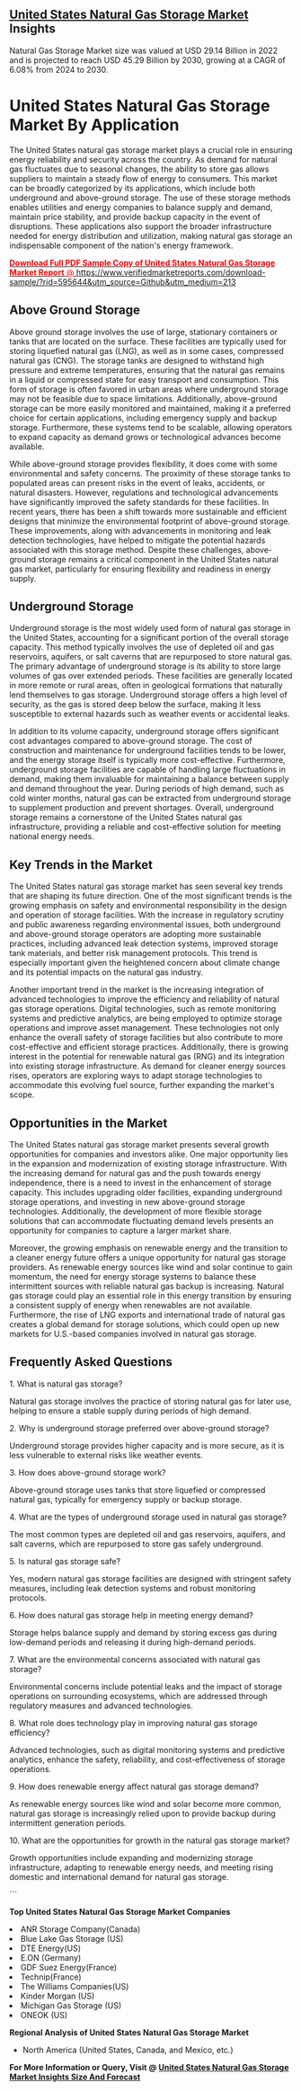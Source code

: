 <h2><a href="https://www.verifiedmarketreports.com/download-sample/?rid=595644&amp;utm_source=Github&amp;utm_medium=213" target="_blank">United States Natural Gas Storage Market</a> Insights</h2><p>Natural Gas Storage Market size was valued at USD 29.14 Billion in 2022 and is projected to reach USD 45.29 Billion by 2030, growing at a CAGR of 6.08% from 2024 to 2030.</p><p><h1>United States Natural Gas Storage Market By Application</h1><p>The United States natural gas storage market plays a crucial role in ensuring energy reliability and security across the country. As demand for natural gas fluctuates due to seasonal changes, the ability to store gas allows suppliers to maintain a steady flow of energy to consumers. This market can be broadly categorized by its applications, which include both underground and above-ground storage. The use of these storage methods enables utilities and energy companies to balance supply and demand, maintain price stability, and provide backup capacity in the event of disruptions. These applications also support the broader infrastructure needed for energy distribution and utilization, making natural gas storage an indispensable component of the nation's energy framework.</p><p><a href="#"><p><span class=""><span style="color: #ff0000;"><strong>Download Full PDF Sample Copy of United States Natural Gas Storage Market Report</strong> @ </span><a href="https://www.verifiedmarketreports.com/download-sample/?rid=595644&amp;utm_source=Github&amp;utm_medium=213" target="_blank">https://www.verifiedmarketreports.com/download-sample/?rid=595644&amp;utm_source=Github&amp;utm_medium=213</a></span></p></a></p><h2>Above Ground Storage</h2><p>Above ground storage involves the use of large, stationary containers or tanks that are located on the surface. These facilities are typically used for storing liquefied natural gas (LNG), as well as in some cases, compressed natural gas (CNG). The storage tanks are designed to withstand high pressure and extreme temperatures, ensuring that the natural gas remains in a liquid or compressed state for easy transport and consumption. This form of storage is often favored in urban areas where underground storage may not be feasible due to space limitations. Additionally, above-ground storage can be more easily monitored and maintained, making it a preferred choice for certain applications, including emergency supply and backup storage. Furthermore, these systems tend to be scalable, allowing operators to expand capacity as demand grows or technological advances become available.</p><p>While above-ground storage provides flexibility, it does come with some environmental and safety concerns. The proximity of these storage tanks to populated areas can present risks in the event of leaks, accidents, or natural disasters. However, regulations and technological advancements have significantly improved the safety standards for these facilities. In recent years, there has been a shift towards more sustainable and efficient designs that minimize the environmental footprint of above-ground storage. These improvements, along with advancements in monitoring and leak detection technologies, have helped to mitigate the potential hazards associated with this storage method. Despite these challenges, above-ground storage remains a critical component in the United States natural gas market, particularly for ensuring flexibility and readiness in energy supply.</p><h2>Underground Storage</h2><p>Underground storage is the most widely used form of natural gas storage in the United States, accounting for a significant portion of the overall storage capacity. This method typically involves the use of depleted oil and gas reservoirs, aquifers, or salt caverns that are repurposed to store natural gas. The primary advantage of underground storage is its ability to store large volumes of gas over extended periods. These facilities are generally located in more remote or rural areas, often in geological formations that naturally lend themselves to gas storage. Underground storage offers a high level of security, as the gas is stored deep below the surface, making it less susceptible to external hazards such as weather events or accidental leaks.</p><p>In addition to its volume capacity, underground storage offers significant cost advantages compared to above-ground storage. The cost of construction and maintenance for underground facilities tends to be lower, and the energy storage itself is typically more cost-effective. Furthermore, underground storage facilities are capable of handling large fluctuations in demand, making them invaluable for maintaining a balance between supply and demand throughout the year. During periods of high demand, such as cold winter months, natural gas can be extracted from underground storage to supplement production and prevent shortages. Overall, underground storage remains a cornerstone of the United States natural gas infrastructure, providing a reliable and cost-effective solution for meeting national energy needs.</p><h2>Key Trends in the Market</h2><p>The United States natural gas storage market has seen several key trends that are shaping its future direction. One of the most significant trends is the growing emphasis on safety and environmental responsibility in the design and operation of storage facilities. With the increase in regulatory scrutiny and public awareness regarding environmental issues, both underground and above-ground storage operators are adopting more sustainable practices, including advanced leak detection systems, improved storage tank materials, and better risk management protocols. This trend is especially important given the heightened concern about climate change and its potential impacts on the natural gas industry.</p><p>Another important trend in the market is the increasing integration of advanced technologies to improve the efficiency and reliability of natural gas storage operations. Digital technologies, such as remote monitoring systems and predictive analytics, are being employed to optimize storage operations and improve asset management. These technologies not only enhance the overall safety of storage facilities but also contribute to more cost-effective and efficient storage practices. Additionally, there is growing interest in the potential for renewable natural gas (RNG) and its integration into existing storage infrastructure. As demand for cleaner energy sources rises, operators are exploring ways to adapt storage technologies to accommodate this evolving fuel source, further expanding the market's scope.</p><h2>Opportunities in the Market</h2><p>The United States natural gas storage market presents several growth opportunities for companies and investors alike. One major opportunity lies in the expansion and modernization of existing storage infrastructure. With the increasing demand for natural gas and the push towards energy independence, there is a need to invest in the enhancement of storage capacity. This includes upgrading older facilities, expanding underground storage operations, and investing in new above-ground storage technologies. Additionally, the development of more flexible storage solutions that can accommodate fluctuating demand levels presents an opportunity for companies to capture a larger market share.</p><p>Moreover, the growing emphasis on renewable energy and the transition to a cleaner energy future offers a unique opportunity for natural gas storage providers. As renewable energy sources like wind and solar continue to gain momentum, the need for energy storage systems to balance these intermittent sources with reliable natural gas backup is increasing. Natural gas storage could play an essential role in this energy transition by ensuring a consistent supply of energy when renewables are not available. Furthermore, the rise of LNG exports and international trade of natural gas creates a global demand for storage solutions, which could open up new markets for U.S.-based companies involved in natural gas storage.</p><h2>Frequently Asked Questions</h2><p>1. What is natural gas storage?</p><p>Natural gas storage involves the practice of storing natural gas for later use, helping to ensure a stable supply during periods of high demand.</p><p>2. Why is underground storage preferred over above-ground storage?</p><p>Underground storage provides higher capacity and is more secure, as it is less vulnerable to external risks like weather events.</p><p>3. How does above-ground storage work?</p><p>Above-ground storage uses tanks that store liquefied or compressed natural gas, typically for emergency supply or backup storage.</p><p>4. What are the types of underground storage used in natural gas storage?</p><p>The most common types are depleted oil and gas reservoirs, aquifers, and salt caverns, which are repurposed to store gas safely underground.</p><p>5. Is natural gas storage safe?</p><p>Yes, modern natural gas storage facilities are designed with stringent safety measures, including leak detection systems and robust monitoring protocols.</p><p>6. How does natural gas storage help in meeting energy demand?</p><p>Storage helps balance supply and demand by storing excess gas during low-demand periods and releasing it during high-demand periods.</p><p>7. What are the environmental concerns associated with natural gas storage?</p><p>Environmental concerns include potential leaks and the impact of storage operations on surrounding ecosystems, which are addressed through regulatory measures and advanced technologies.</p><p>8. What role does technology play in improving natural gas storage efficiency?</p><p>Advanced technologies, such as digital monitoring systems and predictive analytics, enhance the safety, reliability, and cost-effectiveness of storage operations.</p><p>9. How does renewable energy affect natural gas storage demand?</p><p>As renewable energy sources like wind and solar become more common, natural gas storage is increasingly relied upon to provide backup during intermittent generation periods.</p><p>10. What are the opportunities for growth in the natural gas storage market?</p><p>Growth opportunities include expanding and modernizing storage infrastructure, adapting to renewable energy needs, and meeting rising domestic and international demand for natural gas storage.</p>```</p><p><strong>Top United States Natural Gas Storage Market Companies</strong></p><div data-test-id=""><p><li>ANR Storage Company(Canada)</li><li> Blue Lake Gas Storage (US)</li><li> DTE Energy(US)</li><li> E.ON (Germany)</li><li> GDF Suez Energy(France)</li><li> Technip(France)</li><li> The Williams Companies(US)</li><li> Kinder Morgan (US)</li><li> Michigan Gas Storage (US)</li><li> ONEOK (US)</li></p><div><strong>Regional Analysis of&nbsp;United States Natural Gas Storage Market</strong></div><ul><li dir="ltr"><p dir="ltr">North America&nbsp;(United States, Canada, and Mexico, etc.)</p></li></ul><p><strong>For More Information or Query, Visit @&nbsp;</strong><strong><a href="https://www.verifiedmarketreports.com/product/natural-gas-storage-market/?utm_source=Github&amp;utm_medium=213" target="_blank">United States Natural Gas Storage Market Insights Size And Forecast</a></strong></p></div>
